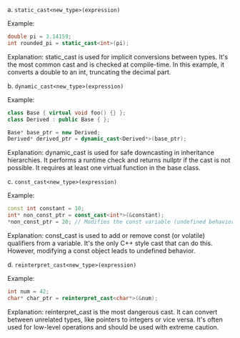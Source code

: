 a. `static_cast<new_type>(expression)`


Example:
```cpp
double pi = 3.14159;
int rounded_pi = static_cast<int>(pi);
```

Explanation:
static_cast is used for implicit conversions between types. It's the most common cast and is checked at compile-time. In this example, it converts a double to an int, truncating the decimal part.


b. `dynamic_cast<new_type>(expression)`


Example:
```cpp
class Base { virtual void foo() {} };
class Derived : public Base { };

Base* base_ptr = new Derived;
Derived* derived_ptr = dynamic_cast<Derived*>(base_ptr);
```

Explanation:
dynamic_cast is used for safe downcasting in inheritance hierarchies. It performs a runtime check and returns nullptr if the cast is not possible. It requires at least one virtual function in the base class.


c. `const_cast<new_type>(expression)`


Example:
```cpp
const int constant = 10;
int* non_const_ptr = const_cast<int*>(&constant);
*non_const_ptr = 20; // Modifies the const variable (undefined behavior)
```

Explanation:
const_cast is used to add or remove const (or volatile) qualifiers from a variable. It's the only C++ style cast that can do this. However, modifying a const object leads to undefined behavior.


d. `reinterpret_cast<new_type>(expression)`


Example:
```cpp
int num = 42;
char* char_ptr = reinterpret_cast<char*>(&num);
```

Explanation:
reinterpret_cast is the most dangerous cast. It can convert between unrelated types, like pointers to integers or vice versa. It's often used for low-level operations and should be used with extreme caution.
